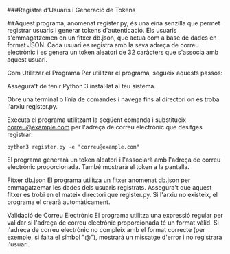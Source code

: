 ###Registre d'Usuaris i Generació de Tokens

##Aquest programa, anomenat register.py, és una eina senzilla que permet registrar usuaris i generar tokens d'autenticació. Els usuaris s'emmagatzemen en un fitxer db.json, que actua com a base de dades en format JSON. Cada usuari es registra amb la seva adreça de correu electrònic i es genera un token aleatori de 32 caràcters que s'associa amb aquest usuari.

Com Utilitzar el Programa
Per utilitzar el programa, segueix aquests passos:

Assegura't de tenir Python 3 instal·lat al teu sistema.

Obre una terminal o línia de comandes i navega fins al directori on es troba l'arxiu register.py.

Executa el programa utilitzant la següent comanda i substitueix correu@example.com per l'adreça de correu electrònic que desitges registrar:

`python3 register.py -e "correu@example.com"`

El programa generarà un token aleatori i l'associarà amb l'adreça de correu electrònic proporcionada. També mostrarà el token a la pantalla.

Fitxer db.json
El programa utilitza un fitxer anomenat db.json per emmagatzemar les dades dels usuaris registrats. Assegura't que aquest fitxer es trobi en el mateix directori que register.py. Si l'arxiu no existeix, el programa el crearà automàticament.

Validació de Correu Electrònic
El programa utilitza una expressió regular per validar si l'adreça de correu electrònic proporcionada té un format vàlid. Si l'adreça de correu electrònic no compleix amb el format correcte (per exemple, si falta el símbol "@"), mostrarà un missatge d'error i no registrarà l'usuari.

